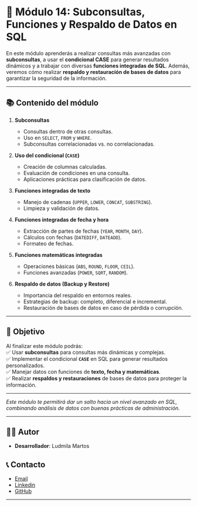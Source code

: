 # 🧩 Módulo 14: Subconsultas, Funciones y Respaldo de Datos en SQL

En este módulo aprenderás a realizar consultas más avanzadas con **subconsultas**, a usar el **condicional CASE** para generar resultados dinámicos y a trabajar con diversas **funciones integradas de SQL**. Además, veremos cómo realizar **respaldo y restauración de bases de datos** para garantizar la seguridad de la información.

---

## 📚 Contenido del módulo

1. **Subconsultas**  
   - Consultas dentro de otras consultas.  
   - Uso en `SELECT`, `FROM` y `WHERE`.  
   - Subconsultas correlacionadas vs. no correlacionadas.  

2. **Uso del condicional (`CASE`)**  
   - Creación de columnas calculadas.  
   - Evaluación de condiciones en una consulta.  
   - Aplicaciones prácticas para clasificación de datos.  

3. **Funciones integradas de texto**  
   - Manejo de cadenas (`UPPER`, `LOWER`, `CONCAT`, `SUBSTRING`).  
   - Limpieza y validación de datos.  

4. **Funciones integradas de fecha y hora**  
   - Extracción de partes de fechas (`YEAR`, `MONTH`, `DAY`).  
   - Cálculos con fechas (`DATEDIFF`, `DATEADD`).  
   - Formateo de fechas.  

5. **Funciones matemáticas integradas**  
   - Operaciones básicas (`ABS`, `ROUND`, `FLOOR`, `CEIL`).  
   - Funciones avanzadas (`POWER`, `SQRT`, `RANDOM`).  

6. **Respaldo de datos (Backup y Restore)**  
   - Importancia del respaldo en entornos reales.  
   - Estrategias de backup: completo, diferencial e incremental.  
   - Restauración de bases de datos en caso de pérdida o corrupción.  

---

## 🎯 Objetivo
Al finalizar este módulo podrás:  
✅ Usar **subconsultas** para consultas más dinámicas y complejas.  
✅ Implementar el condicional **`CASE`** en SQL para generar resultados personalizados.  
✅ Manejar datos con funciones de **texto, fecha y matemáticas**.  
✅ Realizar **respaldos y restauraciones** de bases de datos para proteger la información.  

---

*Este módulo te permitirá dar un salto hacia un nivel avanzado en SQL, combinando análisis de datos con buenas prácticas de administración.*

---

## 👨‍💻 Autor

- **Desarrollador**: Ludmila Martos

## 📞 Contacto

-  [Email](ludmilamartos@gmail.com)
-  [Linkedin](https://www.linkedin.com/in/ludmimar89/)
- [GitHub](https://github.com/Ludmimar)

---

